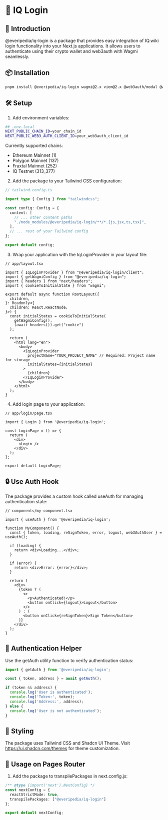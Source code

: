 # 🔐 IQ Login

## 🌟 Introduction

@everipedia/iq-login is a package that provides easy integration of IQ.wiki login functionality into your Next.js applications. It allows users to authenticate using their crypto wallet and web3auth with Wagmi seamlessly.

## 📦 Installation

```bash
pnpm install @everipedia/iq-login wagmi@2.x viem@2.x @web3auth/modal @web3auth/ethereum-provider @web3auth/web3auth-wagmi-connector
```

## 🛠️ Setup

1. Add environment variables:
```bash
## .env.local
NEXT_PUBLIC_CHAIN_ID=your_chain_id 
NEXT_PUBLIC_WEB3_AUTH_CLIENT_ID=your_web3auth_client_id
```

Currently supported chains:
- Ethereum Mainnet (1)
- Polygon Mainnet (137)
- Fraxtal Mainnet (252)
- IQ Testnet (313_377)

2. Add the package to your Tailwind CSS configuration:

```ts
// tailwind.config.ts

import type { Config } from "tailwindcss";

const config: Config = {
  content: [
    // ... other content paths
    "./node_modules/@everipedia/iq-login/**/*.{js,jsx,ts,tsx}",
  ],
  // ... rest of your Tailwind config
};

export default config;
```

3. Wrap your application with the IqLoginProvider in your layout file:

```tsx
// app/layout.tsx

import { IqLoginProvider } from "@everipedia/iq-login/client";
import { getWagmiConfig } from "@everipedia/iq-login";
import { headers } from "next/headers";
import { cookieToInitialState } from "wagmi";

export default async function RootLayout({
  children,
}: Readonly<{
  children: React.ReactNode;
}>) {
  const initialStates = cookieToInitialState(
    getWagmiConfig(), 
    (await headers()).get("cookie")
  );

  return (
    <html lang="en">
      <body>
        <IqLoginProvider 
          projectName="YOUR_PROJECT_NAME" // Required: Project name for storage
          initialStates={initialStates}
        >
          {children}
        </IqLoginProvider>
      </body>
    </html>
  );
}
```

4. Add login page to your application:

```tsx
// app/login/page.tsx

import { Login } from '@everipedia/iq-login';

const LoginPage = () => {
  return (
    <div>
      <Login />
    </div>
  );
};

export default LoginPage;
```

## 🔒 Use Auth Hook

The package provides a custom hook called useAuth for managing authentication state:

```tsx
// components/my-component.tsx

import { useAuth } from '@everipedia/iq-login';

function MyComponent() {
  const { token, loading, reSignToken, error, logout, web3AuthUser } = useAuth();

  if (loading) {
    return <div>Loading...</div>;
  }

  if (error) {
    return <div>Error: {error}</div>;
  }

  return (
    <div>
      {token ? (
        <>
          <p>Authenticated!</p>
          <button onClick={logout}>Logout</button>
        </>
      ) : (
        <button onClick={reSignToken}>Sign Token</button>
      )}
    </div>
  );
}
```

## 🔑 Authentication Helper

Use the getAuth utility function to verify authentication status:

```ts
import { getAuth } from '@everipedia/iq-login';

const { token, address } = await getAuth();

if (token && address) {
  console.log('User is authenticated');
  console.log('Token:', token);
  console.log('Address:', address);
} else {
  console.log('User is not authenticated');
}
```

## 🎨 Styling

The package uses Tailwind CSS and Shadcn UI Theme. Visit https://ui.shadcn.com/themes for theme customization.

## 📝 Usage on Pages Router

1. Add the package to transpilePackages in next.config.js:

```ts
/** @type {import('next').NextConfig} */
const nextConfig = {
  reactStrictMode: true,
  transpilePackages: ["@everipedia/iq-login"]
};

export default nextConfig;
```
